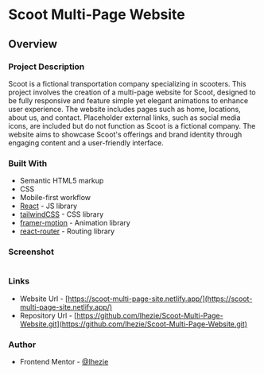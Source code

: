 # Scoot Multi-Page Website

## Overview

### Project Description

Scoot is a fictional transportation company specializing in scooters. This project involves the creation of a multi-page website for Scoot, designed to be fully responsive and feature simple yet elegant animations to enhance user experience. The website includes pages such as home, locations, about us, and contact. Placeholder external links, such as social media icons, are included but do not function as Scoot is a fictional company. The website aims to showcase Scoot's offerings and brand identity through engaging content and a user-friendly interface.

### Built With

- Semantic HTML5 markup
- CSS
- Mobile-first workflow
- [React](https://reactjs.org/) - JS library
- [tailwindCSS](https://tailwindcss.com/) - CSS library
- [framer-motion](https://www.framer.com/motion/) - Animation library
- [react-router](https://reactrouter.com/en/main) - Routing library

### Screenshot

![]()

### Links

- Website Url - [https://scoot-multi-page-site.netlify.app/](https://scoot-multi-page-site.netlify.app/)
- Repository Url - [https://github.com/Ihezie/Scoot-Multi-Page-Website.git](https://github.com/Ihezie/Scoot-Multi-Page-Website.git)

### Author
- Frontend Mentor - [@Ihezie](https://www.frontendmentor.io/profile/Ihezie)
